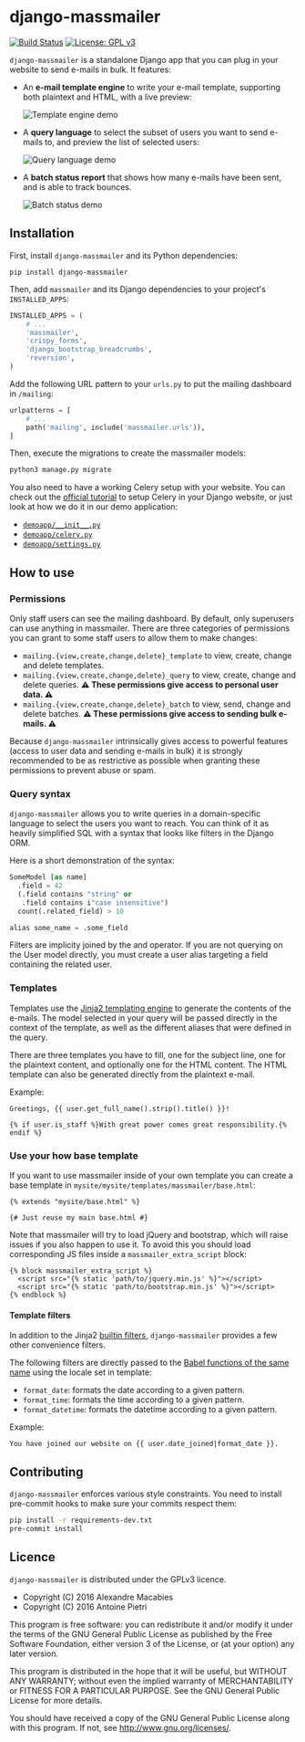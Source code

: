 # django-massmailer

[![Build Status](https://travis-ci.com/prologin/django-massmailer.svg?branch=master)](https://travis-ci.com/prologin/django-massmailer)
[![License: GPL v3](https://img.shields.io/badge/License-GPLv3-blue.svg)](https://www.gnu.org/licenses/gpl-3.0)

`django-massmailer` is a standalone Django app that you can plug in your
website to send e-mails in bulk. It features:

- An **e-mail template engine** to write your e-mail template, supporting both
  plaintext and HTML, with a live preview:

    ![Template engine demo](https://github.com/prologin/django-massmailer/raw/master/doc/template_demo.gif)

- A **query language** to select the subset of users you want to send e-mails
  to, and preview the list of selected users:

    ![Query language demo](https://github.com/prologin/django-massmailer/raw/master/doc/query_demo.gif)

- A **batch status report** that shows how many e-mails have been sent, and is
  able to track bounces.

    ![Batch status demo](https://github.com/prologin/django-massmailer/raw/master/doc/batch_demo.png)


## Installation

First, install `django-massmailer` and its Python dependencies:

```
pip install django-massmailer
```

Then, add `massmailer` and its Django dependencies to your project's
`INSTALLED_APPS`:

```python
INSTALLED_APPS = (
    # ...
    'massmailer',
    'crispy_forms',
    'django_bootstrap_breadcrumbs',
    'reversion',
)
```

Add the following URL pattern to your `urls.py` to put the mailing
dashboard in `/mailing`:

```python
urlpatterns = [
    # ...
    path('mailing', include('massmailer.urls')),
]
```

Then, execute the migrations to create the massmailer models:

```bash
python3 manage.py migrate
```

You also need to have a working Celery setup with your website.
You can check out the [official
tutorial](https://docs.celeryproject.org/en/latest/django/first-steps-with-django.html)
to setup Celery in your Django website, or just look at how we do it in our demo
application:

- [`demoapp/__init__.py`](https://github.com/prologin/django-massmailer/blob/master/demoapp/demoapp/__init__.py)
- [`demoapp/celery.py`](https://github.com/prologin/django-massmailer/blob/master/demoapp/demoapp/celery.py)
- [`demoapp/settings.py`](https://github.com/prologin/django-massmailer/blob/master/demoapp/demoapp/settings.py)

## How to use

### Permissions

Only staff users can see the mailing dashboard. By default, only superusers can
use anything in massmailer. There are three categories of permissions you
can grant to some staff users to allow them to make changes:

- `mailing.{view,create,change,delete}_template` to view, create, change and
  delete templates.
- `mailing.{view,create,change,delete}_query` to view, create, change and
  delete queries.
  **⚠ These permissions give access to personal user data. ⚠**
- `mailing.{view,create,change,delete}_batch` to view, send, change and
  delete batches.
  **⚠ These permissions give access to sending bulk e-mails. ⚠**

Because `django-massmailer` intrinsically gives access to powerful features
(access to user data and sending e-mails in bulk) it is strongly recommended to
be as restrictive as possible when granting these permissions to prevent abuse
or spam.

### Query syntax

`django-massmailer` allows you to write queries in a domain-specific language
to select the users you want to reach. You can think of it as heavily
simplified SQL with a syntax that looks like filters in the Django ORM.

Here is a short demonstration of the syntax:

```python
SomeModel [as name]
  .field = 42
  (.field contains "string" or
   .field contains i"case insensitive")
  count(.related_field) > 10

alias some_name = .some_field
```

Filters are implicity joined by the and operator. If you are not querying on
the User model directly, you must create a user alias targeting a field
containing the related user.

### Templates

Templates use the [Jinja2 templating engine](http://jinja.pocoo.org/) to
generate the contents of the e-mails. The model selected in your query will be
passed directly in the context of the template, as well as the different
aliases that were defined in the query.

There are three templates you have to fill, one for the subject line, one for
the plaintext content, and optionally one for the HTML content. The HTML
template can also be generated directly from the plaintext e-mail.

Example:

```jinja
Greetings, {{ user.get_full_name().strip().title() }}!

{% if user.is_staff %}With great power comes great responsibility.{% endif %}
```

### Use your how base template

If you want to use massmailer inside of your own template you can create a base
template in `mysite/mysite/templates/massmailer/base.html`:

```jinja
{% extends "mysite/base.html" %}

{# Just reuse my main base.html #}
```

Note that massmailer will try to load jQuery and bootstrap, which will raise
issues if you also happen to use it. To avoid this you should load
corresponding JS files inside a `massmailer_extra_script` block:

```jinja
{% block massmailer_extra_script %}
  <script src="{% static 'path/to/jquery.min.js' %}"></script>
  <script src="{% static 'path/to/bootstrap.min.js' %}"></script>
{% endblock %}
```

#### Template filters

In addition to the Jinja2 [builtin
filters](http://jinja.pocoo.org/docs/2.10/templates/#builtin-filters),
`django-massmailer` provides a few other convenience filters.

The following filters are directly passed to the [Babel functions of the same
name](http://babel.pocoo.org/en/latest/api/dates.html) using the locale set in
template:

- `format_date`: formats the date according to a given pattern.
- `format_time`: formats the time according to a given pattern.
- `format_datetime`: formats the datetime according to a given pattern.

Example:

```jinja
You have joined our website on {{ user.date_joined|format_date }}.
```

## Contributing

`django-massmailer` enforces various style constraints. You need to install
pre-commit hooks to make sure your commits respect them:

```bash
pip install -r requirements-dev.txt
pre-commit install
```

## Licence

`django-massmailer` is distributed under the GPLv3 licence.

- Copyright (C) 2016 Alexandre Macabies
- Copyright (C) 2016 Antoine Pietri

This program is free software: you can redistribute it and/or modify
it under the terms of the GNU General Public License as published by
the Free Software Foundation, either version 3 of the License, or
(at your option) any later version.

This program is distributed in the hope that it will be useful,
but WITHOUT ANY WARRANTY; without even the implied warranty of
MERCHANTABILITY or FITNESS FOR A PARTICULAR PURPOSE.  See the
GNU General Public License for more details.

You should have received a copy of the GNU General Public License
along with this program.  If not, see <http://www.gnu.org/licenses/>.
